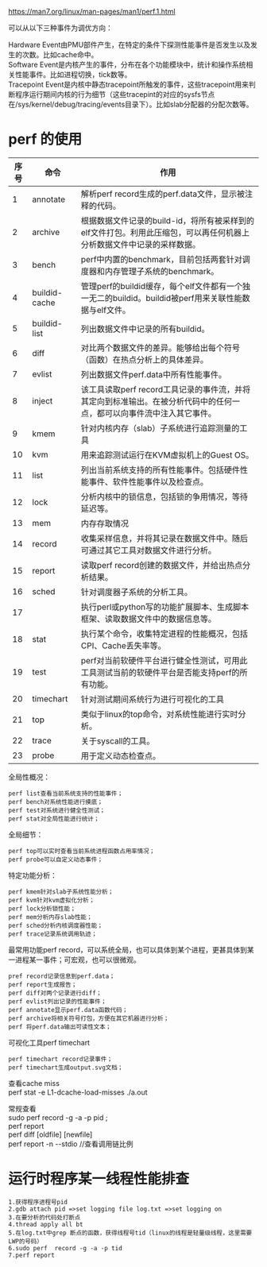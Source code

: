 https://man7.org/linux/man-pages/man1/perf.1.html  

可以从以下三种事件为调优方向：  

Hardware Event由PMU部件产生，在特定的条件下探测性能事件是否发生以及发生的次数。比如cache命中。  
Software Event是内核产生的事件，分布在各个功能模块中，统计和操作系统相关性能事件。比如进程切换，tick数等。  
Tracepoint Event是内核中静态tracepoint所触发的事件，这些tracepoint用来判断程序运行期间内核的行为细节（这些tracepint的对应的sysfs节点在/sys/kernel/debug/tracing/events目录下）。比如slab分配器的分配次数等。  

# perf 的使用 #

序号|命令|作用
-|-|-
1|annotate|解析perf record生成的perf.data文件，显示被注释的代码。
2|archive|根据数据文件记录的build-id，将所有被采样到的elf文件打包。利用此压缩包，可以再任何机器上分析数据文件中记录的采样数据。
3|bench|perf中内置的benchmark，目前包括两套针对调度器和内存管理子系统的benchmark。
4|buildid-cache|管理perf的buildid缓存，每个elf文件都有一个独一无二的buildid。buildid被perf用来关联性能数据与elf文件。
5|buildid-list|列出数据文件中记录的所有buildid。
6|diff|对比两个数据文件的差异。能够给出每个符号（函数）在热点分析上的具体差异。
7|evlist|列出数据文件perf.data中所有性能事件。
8|inject|该工具读取perf record工具记录的事件流，并将其定向到标准输出。在被分析代码中的任何一点，都可以向事件流中注入其它事件。
9|kmem|针对内核内存（slab）子系统进行追踪测量的工具
10|kvm|用来追踪测试运行在KVM虚拟机上的Guest OS。
11|list|列出当前系统支持的所有性能事件。包括硬件性能事件、软件性能事件以及检查点。
12|lock|分析内核中的锁信息，包括锁的争用情况，等待延迟等。
13|mem|内存存取情况
14|record|收集采样信息，并将其记录在数据文件中。随后可通过其它工具对数据文件进行分析。
15|report|读取perf record创建的数据文件，并给出热点分析结果。
16|sched|针对调度器子系统的分析工具。
17||执行perl或python写的功能扩展脚本、生成脚本框架、读取数据文件中的数据信息等。
18|stat|执行某个命令，收集特定进程的性能概况，包括CPI、Cache丢失率等。
19|test|perf对当前软硬件平台进行健全性测试，可用此工具测试当前的软硬件平台是否能支持perf的所有功能。
20|timechart|针对测试期间系统行为进行可视化的工具
21|top|类似于linux的top命令，对系统性能进行实时分析。
22|trace|关于syscall的工具。
23|probe|用于定义动态检查点。
全局性概况：  

    perf list查看当前系统支持的性能事件；
    perf bench对系统性能进行摸底；
    perf test对系统进行健全性测试；
    perf stat对全局性能进行统计；

全局细节：

    perf top可以实时查看当前系统进程函数占用率情况；
    perf probe可以自定义动态事件；

特定功能分析：

    perf kmem针对slab子系统性能分析；
    perf kvm针对kvm虚拟化分析；
    perf lock分析锁性能；
    perf mem分析内存slab性能；
    perf sched分析内核调度器性能；
    perf trace记录系统调用轨迹；
    
最常用功能perf record，可以系统全局，也可以具体到某个进程，更甚具体到某一进程某一事件；可宏观，也可以很微观。

    pref record记录信息到perf.data；
    perf report生成报告；
    perf diff对两个记录进行diff；
    perf evlist列出记录的性能事件；
    perf annotate显示perf.data函数代码；
    perf archive将相关符号打包，方便在其它机器进行分析；
    perf 将perf.data输出可读性文本；

可视化工具perf timechart

    perf timechart record记录事件；
    perf timechart生成output.svg文档；


查看cache miss  
perf stat -e L1-dcache-load-misses ./a.out  

常规查看  
sudo perf  record -g -a -p pid ;   
perf report  
perf diff [oldfile] [newfile]  
perf report -n --stdio //查看调用链比例

# 运行时程序某一线程性能排查 #  
    1.获得程序进程号pid  
    2.gdb attach pid =>set logging file log.txt =>set logging on 
    3.在要分析的代码处打断点
    4.thread apply all bt  
    5.在log.txt中grep 断点的函数，获得线程号tid（linux的线程是轻量级线程，这里需要LWP的号码）
    6.sudo perf  record -g -a -p tid
    7.perf report 
